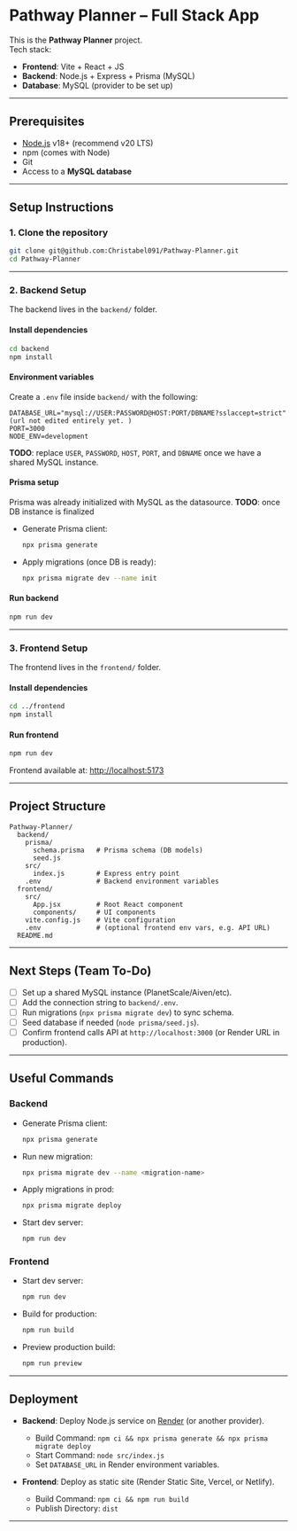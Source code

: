 # Pathway Planner – Full Stack App

This is the **Pathway Planner** project.  
Tech stack:

- **Frontend**: Vite + React + JS
- **Backend**: Node.js + Express + Prisma (MySQL)
- **Database**: MySQL (provider to be set up)

---

## Prerequisites

- [Node.js](https://nodejs.org/) v18+ (recommend v20 LTS)
- npm (comes with Node)
- Git
- Access to a **MySQL database**

---

## Setup Instructions

### 1. Clone the repository

```bash
git clone git@github.com:Christabel091/Pathway-Planner.git
cd Pathway-Planner
```

---

### 2. Backend Setup

The backend lives in the `backend/` folder.

#### Install dependencies

```bash
cd backend
npm install
```

#### Environment variables

Create a `.env` file inside `backend/` with the following:

```env
DATABASE_URL="mysql://USER:PASSWORD@HOST:PORT/DBNAME?sslaccept=strict" (url not edited entirely yet. )
PORT=3000
NODE_ENV=development
```

**TODO**: replace `USER`, `PASSWORD`, `HOST`, `PORT`, and `DBNAME` once we have a shared MySQL instance.

#### Prisma setup

Prisma was already initialized with MySQL as the datasource.
**TODO**: once DB instance is finalized

- Generate Prisma client:
  ```bash
  npx prisma generate
  ```
- Apply migrations (once DB is ready):
  ```bash
  npx prisma migrate dev --name init
  ```

#### Run backend

```bash
npm run dev
```

---

### 3. Frontend Setup

The frontend lives in the `frontend/` folder.

#### Install dependencies

```bash
cd ../frontend
npm install
```

#### Run frontend

```bash
npm run dev
```

Frontend available at: [http://localhost:5173](http://localhost:5173)

---

## Project Structure

```
Pathway-Planner/
  backend/
    prisma/
      schema.prisma   # Prisma schema (DB models)
      seed.js
    src/
      index.js        # Express entry point
    .env              # Backend environment variables
  frontend/
    src/
      App.jsx         # Root React component
      components/     # UI components
    vite.config.js    # Vite configuration
    .env              # (optional frontend env vars, e.g. API URL)
  README.md
```

---

## Next Steps (Team To-Do)

- [ ] Set up a shared MySQL instance (PlanetScale/Aiven/etc).
- [ ] Add the connection string to `backend/.env`.
- [ ] Run migrations (`npx prisma migrate dev`) to sync schema.
- [ ] Seed database if needed (`node prisma/seed.js`).
- [ ] Confirm frontend calls API at `http://localhost:3000` (or Render URL in production).

---

## Useful Commands

### Backend

- Generate Prisma client:
  ```bash
  npx prisma generate
  ```
- Run new migration:
  ```bash
  npx prisma migrate dev --name <migration-name>
  ```
- Apply migrations in prod:
  ```bash
  npx prisma migrate deploy
  ```
- Start dev server:
  ```bash
  npm run dev
  ```

### Frontend

- Start dev server:
  ```bash
  npm run dev
  ```
- Build for production:
  ```bash
  npm run build
  ```
- Preview production build:
  ```bash
  npm run preview
  ```

---

## Deployment

- **Backend**: Deploy Node.js service on [Render](https://render.com/) (or another provider).

  - Build Command: `npm ci && npx prisma generate && npx prisma migrate deploy`
  - Start Command: `node src/index.js`
  - Set `DATABASE_URL` in Render environment variables.

- **Frontend**: Deploy as static site (Render Static Site, Vercel, or Netlify).
  - Build Command: `npm ci && npm run build`
  - Publish Directory: `dist`

---
